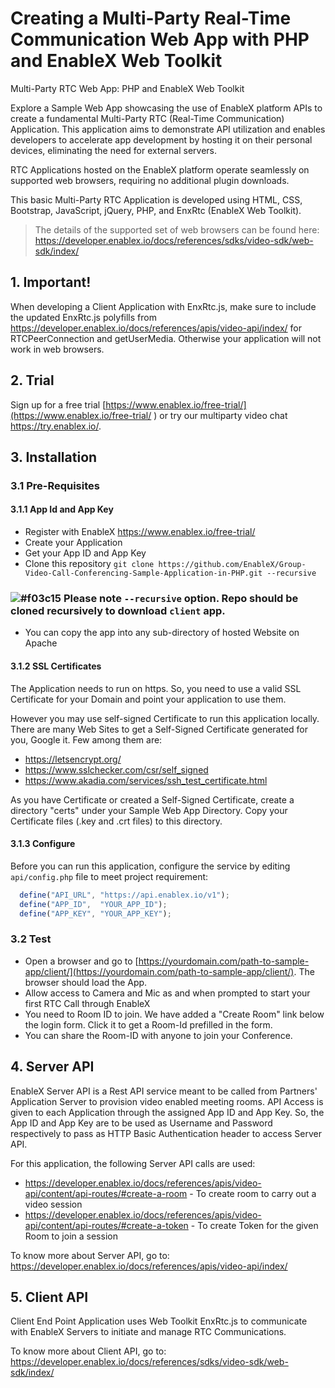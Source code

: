 # Creating a Multi-Party Real-Time Communication Web App with PHP and EnableX Web Toolkit

Multi-Party RTC Web App: PHP and EnableX Web Toolkit 

Explore a Sample Web App showcasing the use of EnableX platform APIs to create a fundamental Multi-Party RTC (Real-Time Communication) Application. This application aims to demonstrate API utilization and enables developers to accelerate app development by hosting it on their personal devices, eliminating the need for external servers. 

RTC Applications hosted on the EnableX platform operate seamlessly on supported web browsers, requiring no additional plugin downloads. 

This basic Multi-Party RTC Application is developed using HTML, CSS, Bootstrap, JavaScript, jQuery, PHP, and EnxRtc (EnableX Web Toolkit). 

> The details of the supported set of web browsers can be found here:
> https://developer.enablex.io/docs/references/sdks/video-sdk/web-sdk/index/


## 1. Important!

When developing a Client Application with EnxRtc.js, make sure to include the updated EnxRtc.js polyfills from https://developer.enablex.io/docs/references/apis/video-api/index/ for RTCPeerConnection and getUserMedia. Otherwise your application will not work in web browsers.


## 2. Trial

Sign up for a free trial [https://www.enablex.io/free-trial/](https://www.enablex.io/free-trial/ ) or try our multiparty video chat https://try.enablex.io/.


## 3. Installation

### 3.1 Pre-Requisites

#### 3.1.1 App Id and App Key 

* Register with EnableX [https://www.enablex.io/free-trial/ ](https://www.enablex.io/free-trial/ )
* Create your Application
* Get your App ID and App Key
* Clone this repository `git clone https://github.com/EnableX/Group-Video-Call-Conferencing-Sample-Application-in-PHP.git --recursive`
### ![#f03c15](https://via.placeholder.com/15/f03c15/000000?text=+) Please note `--recursive` option. Repo should be cloned recursively to download `client` app. 
* You can copy the app into any sub-directory of hosted Website on Apache

#### 3.1.2 SSL Certificates

The Application needs to run on https. So, you need to use a valid SSL Certificate for your Domain and point your application to use them. 

However you may use self-signed Certificate to run this application locally. There are many Web Sites to get a Self-Signed Certificate generated for you, Google it. Few among them are:

* https://letsencrypt.org/
* https://www.sslchecker.com/csr/self_signed
* https://www.akadia.com/services/ssh_test_certificate.html  

As you have Certificate or created a Self-Signed Certificate, create a directory "certs" under your Sample Web App Directory. Copy your Certificate files (.key and .crt files)  to this directory. 

#### 3.1.3 Configure

Before you can run this application, configure the service by editing `api/config.php` file to meet project requirement:
```javascript 
  define("API_URL",	"https://api.enablex.io/v1");
  define("APP_ID",	"YOUR_APP_ID");
  define("APP_KEY",	"YOUR_APP_KEY");
```

### 3.2 Test 

* Open a browser and go to [https://yourdomain.com/path-to-sample-app/client/](https://yourdomain.com/path-to-sample-app/client/). The browser should load the App. 
* Allow access to Camera and Mic as and when prompted to start your first RTC Call through EnableX
* You need to Room ID to join. We have added a "Create Room" link below the login form. Click it to get a Room-Id prefilled in the form. 
* You can share the Room-ID with anyone to join your Conference.


## 4. Server API

EnableX Server API is a Rest API service meant to be called from Partners' Application Server to provision video enabled
meeting rooms. API Access is given to each Application through the assigned App ID and App Key. So, the App ID and App Key
are to be used as Username and Password respectively to pass as HTTP Basic Authentication header to access Server API.

For this application, the following Server API calls are used:
* https://developer.enablex.io/docs/references/apis/video-api/content/api-routes/#create-a-room - To create room to carry out a video session
* https://developer.enablex.io/docs/references/apis/video-api/content/api-routes/#create-a-token - To create Token for the given Room to join a session

To know more about Server API, go to:
https://developer.enablex.io/docs/references/apis/video-api/index/


## 5. Client API

Client End Point Application uses Web Toolkit EnxRtc.js to communicate with EnableX Servers to initiate and manage RTC Communications.

To know more about Client API, go to:
https://developer.enablex.io/docs/references/sdks/video-sdk/web-sdk/index/

